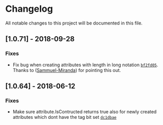 # Changelog
All notable changes to this project will be documented in this file.

## [1.0.71] - 2018-09-28
### Fixes
- Fix bug when creating attributes with length in long notation [`bf2fd05`](https://github.com/vforteli/Flexinets.Ldap.Core/commit/bf2fd05). Thanks to ([Sammuel-Miranda](https://github.com/Sammuel-Miranda)) for pointing this out.


## [1.0.64] - 2018-06-12
### Fixes
- Make sure attribute.IsContructed returns true also for newly created attributes which dont have the tag bit set [`dc1dbae`](https://github.com/vforteli/Flexinets.Ldap.Core/commit/dc1dbae) 
